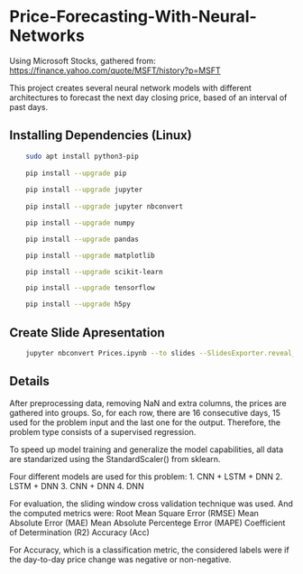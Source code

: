 # Price-Forecasting-With-Neural-Networks

Using Microsoft Stocks, gathered from:
https://finance.yahoo.com/quote/MSFT/history?p=MSFT


This project creates several neural network models with different architectures to forecast the next day closing price, based of an interval of past days. 

## Installing Dependencies (Linux)

```bash
    sudo apt install python3-pip
    
    pip install --upgrade pip
    
    pip install --upgrade jupyter
    
    pip install --upgrade jupyter nbconvert

    pip install --upgrade numpy

    pip install --upgrade pandas

    pip install --upgrade matplotlib

    pip install --upgrade scikit-learn

    pip install --upgrade tensorflow

    pip install --upgrade h5py
```

## Create Slide Apresentation

```bash
    jupyter nbconvert Prices.ipynb --to slides --SlidesExporter.reveal_scroll=True
```

## Details

After preprocessing data, removing NaN and extra columns, the prices are gathered into groups. So, for each row, there are 16 consecutive days, 15 used for the problem input and the last one for the output. Therefore, the problem type consists of a supervised regression.

To speed up model training and generalize the model capabilities, all data are standarized using the StandardScaler() from sklearn.

Four different models are used for this problem:
    1. CNN + LSTM + DNN
    2. LSTM + DNN
    3. CNN + DNN
    4. DNN

For evaluation, the sliding window cross validation technique was used. And the computed metrics were:
    Root Mean Square Error (RMSE)
    Mean Absolute Error (MAE)
    Mean Absolute Percentege Error (MAPE)
    Coefficient of Determination (R2)
    Accuracy (Acc)

For Accuracy, which is a classification metric, the considered labels were if the day-to-day price change was negative or non-negative. 
